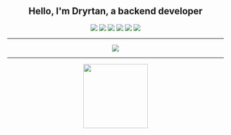 <div align="center">
  <h2>Hello, I'm Dryrtan, a backend developer</h2>
  <p></p>
  <a href="#"><img src="https://img.shields.io/badge/Python-3776AB?style=for-the-badge&logo=python&logoColor=white"/></a>
  <a href="#"><img src="https://img.shields.io/badge/-Delphi-E72532?logo=delphi&logoColor=white&style=for-the-badge"/></a>
  <a href="#"><img src="https://img.shields.io/badge/JavaScript-F7DF1E?style=for-the-badge&logo=javascript&logoColor=black"/></a>
  <a href="#"><img src="https://img.shields.io/badge/Docker-2496ED?style=for-the-badge&logo=docker&logoColor=white"/></a>
  <a href="#"><img src="https://img.shields.io/badge/Linux-E34F26?style=for-the-badge&logo=linux&logoColor=black"/></a>
  <a href="#"><img src="https://img.shields.io/badge/PHP-777BB4?style=for-the-badge&logo=php&logoColor=white"/></a>
</div>
<hr>
<div align="center">
  <a href="https://t.me/dryrtan" target="_blank"><img src="https://img.shields.io/badge/Telegram-2CA5E0?style=for-the-badge&logo=telegram&logoColor=white" target="_blank"></a>
</div>
<hr>
<div align="center">
    <img height="150em" src="https://spotify-github-profile.vercel.app/api/view.svg?uid=31pxt35poytv673mrgk7pxjtbcsy&redirect=true][https://spotify-github-profile.vercel.app/api/view.svg?uid=31pxt35poytv673mrgk7pxjtbcsy&cover_image=true&theme=novatorem&show_offline=true&background_color=121212&interchange=true&bar_color=53b14f&bar_color_cover=true"/>
</div>
<!--
Se você está lendo isso, significa que você está bisbilhotando minhas coisas... Deixa de ser curioso rapá
-->
